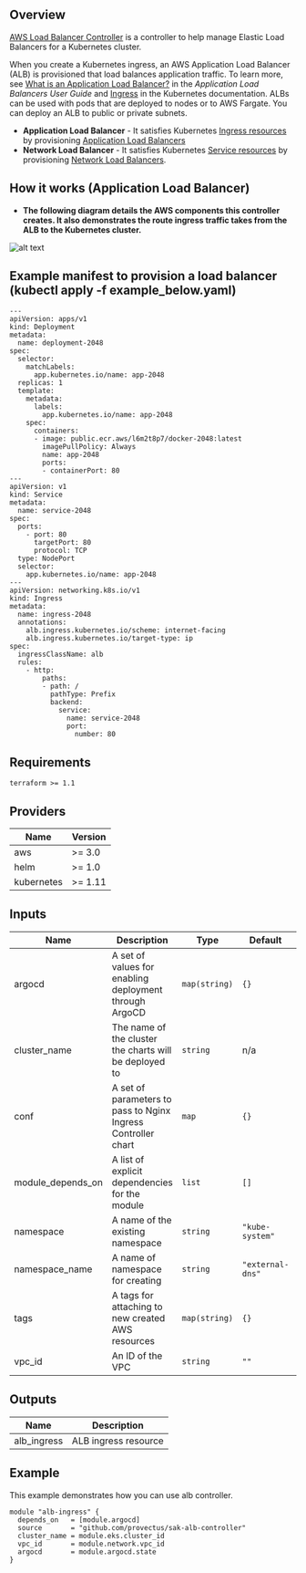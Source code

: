 ## Overview

[AWS Load Balancer Controller](https://docs.aws.amazon.com/eks/latest/userguide/aws-load-balancer-controller.html) is a controller to help manage Elastic Load Balancers for a Kubernetes cluster.

When you create a Kubernetes ingress, an AWS Application Load Balancer (ALB) is provisioned that load balances application traffic. To learn more, see [What is an Application Load Balancer?](https://docs.aws.amazon.com/elasticloadbalancing/latest/application/introduction.html) in the _Application Load Balancers User Guide_ and [Ingress](https://kubernetes.io/docs/concepts/services-networking/ingress/) in the Kubernetes documentation. ALBs can be used with pods that are deployed to nodes or to AWS Fargate. You can deploy an ALB to public or private subnets.

- **Application Load Balancer** - It satisfies Kubernetes [Ingress resources](https://kubernetes.io/docs/concepts/services-networking/ingress/) by provisioning [Application Load Balancers](https://docs.aws.amazon.com/elasticloadbalancing/latest/application/introduction.html)
- **Network Load Balancer** - It satisfies Kubernetes [Service resources](https://kubernetes.io/docs/concepts/services-networking/service/) by provisioning [Network Load Balancers](https://docs.aws.amazon.com/elasticloadbalancing/latest/network/introduction.html).

## How it works (Application Load Balancer)

- **The following diagram details the AWS components this controller creates. It also demonstrates the route ingress traffic takes from the ALB to the Kubernetes cluster.**

![alt text](https://kubernetes-sigs.github.io/aws-load-balancer-controller/v2.4/assets/images/controller-design.png)

## Example manifest to provision a load balancer (kubectl apply -f example_below.yaml)

```
---
apiVersion: apps/v1
kind: Deployment
metadata:
  name: deployment-2048
spec:
  selector:
    matchLabels:
      app.kubernetes.io/name: app-2048
  replicas: 1
  template:
    metadata:
      labels:
        app.kubernetes.io/name: app-2048
    spec:
      containers:
      - image: public.ecr.aws/l6m2t8p7/docker-2048:latest
        imagePullPolicy: Always
        name: app-2048
        ports:
        - containerPort: 80
---
apiVersion: v1
kind: Service
metadata:
  name: service-2048
spec:
  ports:
    - port: 80
      targetPort: 80
      protocol: TCP
  type: NodePort
  selector:
    app.kubernetes.io/name: app-2048
---
apiVersion: networking.k8s.io/v1
kind: Ingress
metadata:
  name: ingress-2048
  annotations:
    alb.ingress.kubernetes.io/scheme: internet-facing
    alb.ingress.kubernetes.io/target-type: ip
spec:
  ingressClassName: alb
  rules:
    - http:
        paths:
        - path: /
          pathType: Prefix
          backend:
            service:
              name: service-2048
              port:
                number: 80
```

## Requirements

```
terraform >= 1.1
```

## Providers

| Name       | Version |
| ---------- | ------- |
| aws        | >= 3.0  |
| helm       | >= 1.0  |
| kubernetes | >= 1.11 |

## Inputs

| Name              | Description                                                   | Type          | Default          | Required |
| ----------------- | ------------------------------------------------------------- | ------------- | ---------------- | :------: |
| argocd            | A set of values for enabling deployment through ArgoCD        | `map(string)` | `{}`             |    no    |
| cluster_name      | The name of the cluster the charts will be deployed to        | `string`      | n/a              |   yes    |
| conf              | A set of parameters to pass to Nginx Ingress Controller chart | `map`         | `{}`             |    no    |
| module_depends_on | A list of explicit dependencies for the module                | `list`        | `[]`             |    no    |
| namespace         | A name of the existing namespace                              | `string`      | `"kube-system"`  |    no    |
| namespace_name    | A name of namespace for creating                              | `string`      | `"external-dns"` |    no    |
| tags              | A tags for attaching to new created AWS resources             | `map(string)` | `{}`             |    no    |
| vpc_id            | An ID of the VPC                                              | `string`      | `""`             |   yes    |

## Outputs

| Name        | Description          |
| ----------- | -------------------- |
| alb_ingress | ALB ingress resource |

## Example

This example demonstrates how you can use alb controller.

```hcl
module "alb-ingress" {
  depends_on   = [module.argocd]
  source       = "github.com/provectus/sak-alb-controller"
  cluster_name = module.eks.cluster_id
  vpc_id       = module.network.vpc_id
  argocd       = module.argocd.state
}
```
